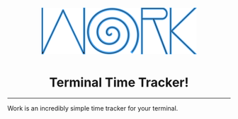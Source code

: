 <h1 align="center">
  <br>
  <a href="https://github.com/nielsing/work"><img src="https://raw.githubusercontent.com/nielsing/work/master/media/work.png" alt="work" width="350px"></a>
  <br>
</h1>

<h1 align="center">Terminal Time Tracker!</h1>

------

Work is an incredibly simple time tracker for your terminal.
